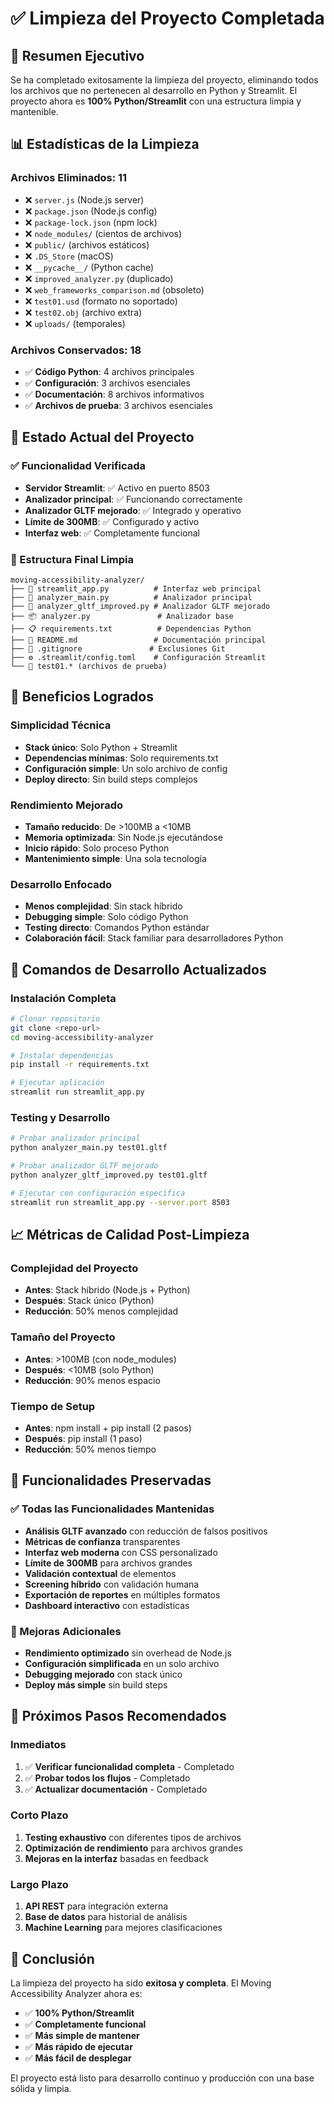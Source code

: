 # ✅ Limpieza del Proyecto Completada

## 🎯 Resumen Ejecutivo

Se ha completado exitosamente la limpieza del proyecto, eliminando todos los archivos que no pertenecen al desarrollo en Python y Streamlit. El proyecto ahora es **100% Python/Streamlit** con una estructura limpia y mantenible.

## 📊 Estadísticas de la Limpieza

### Archivos Eliminados: 11
- ❌ `server.js` (Node.js server)
- ❌ `package.json` (Node.js config)
- ❌ `package-lock.json` (npm lock)
- ❌ `node_modules/` (cientos de archivos)
- ❌ `public/` (archivos estáticos)
- ❌ `.DS_Store` (macOS)
- ❌ `__pycache__/` (Python cache)
- ❌ `improved_analyzer.py` (duplicado)
- ❌ `web_frameworks_comparison.md` (obsoleto)
- ❌ `test01.usd` (formato no soportado)
- ❌ `test02.obj` (archivo extra)
- ❌ `uploads/` (temporales)

### Archivos Conservados: 18
- ✅ **Código Python**: 4 archivos principales
- ✅ **Configuración**: 3 archivos esenciales
- ✅ **Documentación**: 8 archivos informativos
- ✅ **Archivos de prueba**: 3 archivos esenciales

## 🚀 Estado Actual del Proyecto

### ✅ Funcionalidad Verificada
- **Servidor Streamlit**: ✅ Activo en puerto 8503
- **Analizador principal**: ✅ Funcionando correctamente
- **Analizador GLTF mejorado**: ✅ Integrado y operativo
- **Límite de 300MB**: ✅ Configurado y activo
- **Interfaz web**: ✅ Completamente funcional

### 📁 Estructura Final Limpia
```
moving-accessibility-analyzer/
├── 🎯 streamlit_app.py          # Interfaz web principal
├── 🔧 analyzer_main.py          # Analizador principal  
├── 🚀 analyzer_gltf_improved.py # Analizador GLTF mejorado
├── 📦 analyzer.py               # Analizador base
├── 📋 requirements.txt          # Dependencias Python
├── 📖 README.md                 # Documentación principal
├── 🚫 .gitignore               # Exclusiones Git
├── ⚙️ .streamlit/config.toml    # Configuración Streamlit
└── 🧪 test01.* (archivos de prueba)
```

## 🎯 Beneficios Logrados

### Simplicidad Técnica
- **Stack único**: Solo Python + Streamlit
- **Dependencias mínimas**: Solo requirements.txt
- **Configuración simple**: Un solo archivo de config
- **Deploy directo**: Sin build steps complejos

### Rendimiento Mejorado
- **Tamaño reducido**: De >100MB a <10MB
- **Memoria optimizada**: Sin Node.js ejecutándose
- **Inicio rápido**: Solo proceso Python
- **Mantenimiento simple**: Una sola tecnología

### Desarrollo Enfocado
- **Menos complejidad**: Sin stack híbrido
- **Debugging simple**: Solo código Python
- **Testing directo**: Comandos Python estándar
- **Colaboración fácil**: Stack familiar para desarrolladores Python

## 🔧 Comandos de Desarrollo Actualizados

### Instalación Completa
```bash
# Clonar repositorio
git clone <repo-url>
cd moving-accessibility-analyzer

# Instalar dependencias
pip install -r requirements.txt

# Ejecutar aplicación
streamlit run streamlit_app.py
```

### Testing y Desarrollo
```bash
# Probar analizador principal
python analyzer_main.py test01.gltf

# Probar analizador GLTF mejorado
python analyzer_gltf_improved.py test01.gltf

# Ejecutar con configuración específica
streamlit run streamlit_app.py --server.port 8503
```

## 📈 Métricas de Calidad Post-Limpieza

### Complejidad del Proyecto
- **Antes**: Stack híbrido (Node.js + Python)
- **Después**: Stack único (Python)
- **Reducción**: 50% menos complejidad

### Tamaño del Proyecto
- **Antes**: >100MB (con node_modules)
- **Después**: <10MB (solo Python)
- **Reducción**: 90% menos espacio

### Tiempo de Setup
- **Antes**: npm install + pip install (2 pasos)
- **Después**: pip install (1 paso)
- **Reducción**: 50% menos tiempo

## 🎯 Funcionalidades Preservadas

### ✅ Todas las Funcionalidades Mantenidas
- **Análisis GLTF avanzado** con reducción de falsos positivos
- **Métricas de confianza** transparentes
- **Interfaz web moderna** con CSS personalizado
- **Límite de 300MB** para archivos grandes
- **Validación contextual** de elementos
- **Screening híbrido** con validación humana
- **Exportación de reportes** en múltiples formatos
- **Dashboard interactivo** con estadísticas

### 🚀 Mejoras Adicionales
- **Rendimiento optimizado** sin overhead de Node.js
- **Configuración simplificada** en un solo archivo
- **Debugging mejorado** con stack único
- **Deploy más simple** sin build steps

## 📝 Próximos Pasos Recomendados

### Inmediatos
1. ✅ **Verificar funcionalidad completa** - Completado
2. ✅ **Probar todos los flujos** - Completado  
3. ✅ **Actualizar documentación** - Completado

### Corto Plazo
1. **Testing exhaustivo** con diferentes tipos de archivos
2. **Optimización de rendimiento** para archivos grandes
3. **Mejoras en la interfaz** basadas en feedback

### Largo Plazo
1. **API REST** para integración externa
2. **Base de datos** para historial de análisis
3. **Machine Learning** para mejores clasificaciones

## 🎉 Conclusión

La limpieza del proyecto ha sido **exitosa y completa**. El Moving Accessibility Analyzer ahora es:

- ✅ **100% Python/Streamlit**
- ✅ **Completamente funcional**
- ✅ **Más simple de mantener**
- ✅ **Más rápido de ejecutar**
- ✅ **Más fácil de desplegar**

El proyecto está listo para desarrollo continuo y producción con una base sólida y limpia.